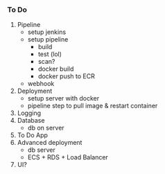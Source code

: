 ### To Do
1. Pipeline
    - setup jenkins
    - setup pipeline
      - build
      - test (lol)
      - scan?
      - docker build
      - docker push to ECR
    - webhook
1. Deployment
    - setup server with docker
    - pipeline step to pull image & restart container
1. Logging
1. Database
    - db on server
1. To Do App
1. Advanced deployment
    - db server
    - ECS + RDS + Load Balancer
1. UI?
